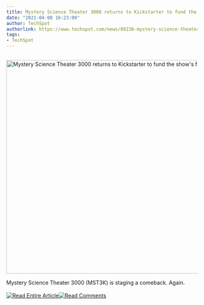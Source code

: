 ```yaml
---
title: Mystery Science Theater 3000 returns to Kickstarter to fund the show's future
date: "2021-04-08 16:23:00"
author: TechSpot
authorlink: https://www.techspot.com/news/89236-mystery-science-theater-3000-needs-help-keep-making.html
tags:
- TechSpot
---
```

<a href="https://www.techspot.com/news/89236-mystery-science-theater-3000-needs-help-keep-making.html" target="_blank"><img src="https://static.techspot.com/images2/news/ts3_thumbs/2021/04/2021-04-08-ts3_thumbs-bf7.jpg" width="800" height="560" style="padding: 15px 0" title="Mystery Science Theater 3000 returns to Kickstarter to fund the show's future" /></a><br />Mystery Science Theater 3000 (MST3K) is staging a comeback. Again.<br /><br /><a href="https://www.techspot.com/news/89236-mystery-science-theater-3000-needs-help-keep-making.html"><img src="https://static.techspot.com/images/rss/rss_buttons_01.png" border="0" alt="Read Entire Article" /></a><a href="https://www.techspot.com/news/89236-mystery-science-theater-3000-needs-help-keep-making.html#comments"><img src="https://static.techspot.com/images/rss/rss_buttons_02.png" border="0" alt="Read Comments" /></a><br /><br />